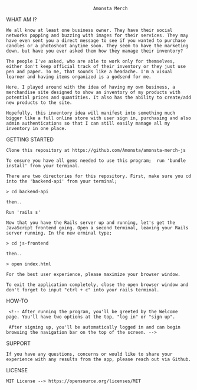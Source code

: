
                                     Amonsta Merch



WHAT AM I?

    We all know at least one business owner. They have their social networks popping and buzzing with images for their services. They may have even sent you a direct message to see if you wanted to purchase candles or a photoshoot anytime soon. They seem to have the marketing down, but have you ever asked them how they manage their inventory?

    The people I've asked, who are able to work only for themselves, either don't keep official track of their inventory or they just use pen and paper. To me, that sounds like a headache. I'm a visual learner and having items organized is a godsend for me. 

    Here, I played around with the idea of having my own business, a merchandise site designed to show an inventory of my products with potential prices and quantities. It also has the ability to create/add new products to the site. 

    Hopefully, this inventory idea will manifest into something much bigger like a full online store with user sign in, purchasing and also admin authentications so that I can still easily manage all my inventory in one place.
   

    
GETTING STARTED
    
    Clone this repository at https://github.com/Amonsta/amonsta-merch-js

    To ensure you have all gems needed to use this program;  run 'bundle install' from your terminal.
    
    There are two directories for this repository. First, make sure you cd into the 'backend-api' from your terminal;

    > cd backend-api

    then..

    Run 'rails s'

    Now that you have the Rails server up and running, let's get the JavaScript frontend going. Open a second terminal, leaving your Rails server running. In the new erminal type;

    > cd js-frontend

    then..

    > open index.html

    For the best user experience, please maximize your browser window.

    To exit the application completely, close the open browser window and don't forget to input "ctrl + c" into your rails terminal.


HOW-TO

     <!-- After running the program, you'll be greeted by the Welcome page. You'll have two options at the top, "log in" or "sign up".

     After signing up, you'll be automatically logged in and can begin browsing the navigation bar on the top of the screen. -->

SUPPORT

    If you have any questions, concerns or would like to share your experience with any results from the app, please reach out via Github.


LICENSE

    MIT License --> https://opensource.org/licenses/MIT



